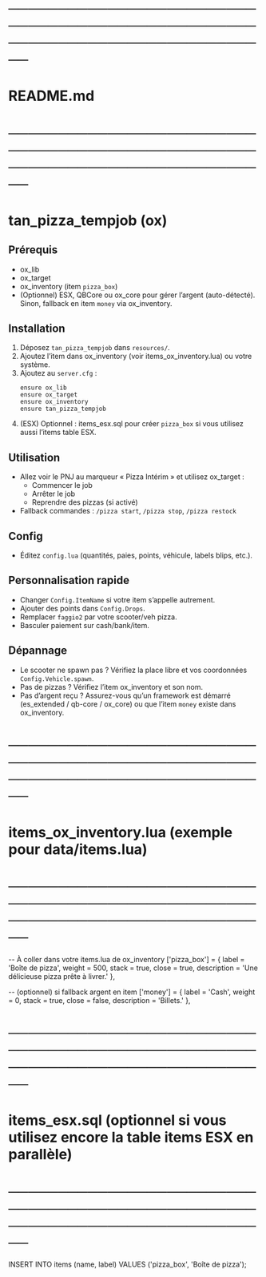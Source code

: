 # ─────────────────────────────────────────────────────────────────────────────
# README.md
# ─────────────────────────────────────────────────────────────────────────────
# tan_pizza_tempjob (ox)

## Prérequis
- ox_lib
- ox_target
- ox_inventory (item `pizza_box`)
- (Optionnel) ESX, QBCore ou ox_core pour gérer l’argent (auto-détecté). Sinon, fallback en item `money` via ox_inventory.

## Installation
1. Déposez `tan_pizza_tempjob` dans `resources/`.
2. Ajoutez l’item dans ox_inventory (voir items_ox_inventory.lua) ou votre système.
3. Ajoutez au `server.cfg` :
   ```
   ensure ox_lib
   ensure ox_target
   ensure ox_inventory
   ensure tan_pizza_tempjob
   ```
4. (ESX) Optionnel : items_esx.sql pour créer `pizza_box` si vous utilisez aussi l’items table ESX.

## Utilisation
- Allez voir le PNJ au marqueur « Pizza Intérim » et utilisez ox_target :
  - Commencer le job
  - Arrêter le job
  - Reprendre des pizzas (si activé)
- Fallback commandes : `/pizza start`, `/pizza stop`, `/pizza restock`

## Config
- Éditez `config.lua` (quantités, paies, points, véhicule, labels blips, etc.).

## Personnalisation rapide
- Changer `Config.ItemName` si votre item s’appelle autrement.
- Ajouter des points dans `Config.Drops`.
- Remplacer `faggio2` par votre scooter/veh pizza.
- Basculer paiement sur cash/bank/item.

## Dépannage
- Le scooter ne spawn pas ? Vérifiez la place libre et vos coordonnées `Config.Vehicle.spawn`.
- Pas de pizzas ? Vérifiez l’item ox_inventory et son nom.
- Pas d’argent reçu ? Assurez-vous qu’un framework est démarré (es_extended / qb-core / ox_core) ou que l’item `money` existe dans ox_inventory.

# ─────────────────────────────────────────────────────────────────────────────
# items_ox_inventory.lua (exemple pour data/items.lua)
# ─────────────────────────────────────────────────────────────────────────────
-- À coller dans votre items.lua de ox_inventory
['pizza_box'] = {
    label = 'Boîte de pizza',
    weight = 500,
    stack = true,
    close = true,
    description = 'Une délicieuse pizza prête à livrer.'
},

-- (optionnel) si fallback argent en item
['money'] = {
    label = 'Cash',
    weight = 0,
    stack = true,
    close = false,
    description = 'Billets.'
},

# ─────────────────────────────────────────────────────────────────────────────
# items_esx.sql (optionnel si vous utilisez encore la table items ESX en parallèle)
# ─────────────────────────────────────────────────────────────────────────────
INSERT INTO items (name, label) VALUES
('pizza_box', 'Boîte de pizza');